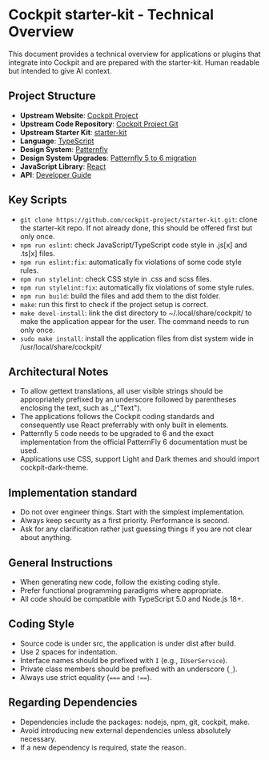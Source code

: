 # Cockpit starter-kit - Technical Overview

This document provides a technical overview for applications or plugins that integrate into Cockpit and are prepared with the starter-kit. Human readable but intended to give AI context.

## Project Structure

- **Upstream Website**: [Cockpit Project](https://cockpit-project.org/)
- **Upstream Code Repository**: [Cockpit Project Git](https://github.com/cockpit-project/)
- **Upstream Starter Kit**: [starter-kit](https://github.com/cockpit-project/starter-kit)
- **Language**: [TypeScript](https://www.typescriptlang.org/)
- **Design System**: [Patternfly](https://www.patternfly.org)
- **Design System Upgrades**: [Patternfly 5 to 6 migration](https://www.patternfly.org/get-started/upgrade/)
- **JavaScript Library**: [React](https://react.dev/)
- **API**: [Developer Guide](https://cockpit-project.org/guide/latest/development)

## Key Scripts

- `git clone https://github.com/cockpit-project/starter-kit.git`: clone the starter-kit repo. If not already done, this should be offered first but only once.
- `npm run eslint`: check JavaScript/TypeScript code style in .js[x] and .ts[x] files.
- `npm run eslint:fix`: automatically fix violations of some code style rules.
- `npm run stylelint`: check CSS style in .css and scss files.
- `npm run stylelint:fix`: automatically fix violations of some style rules.
- `npm run build`: build the files and add them to the dist folder.
- `make`: run this first to check if the project setup is correct.
- `make devel-install`: link the dist directory to ~/.local/share/cockpit/ to make the application appear for the user. The command needs to run only once.
- `sudo make install`: install the application files from dist system wide in /usr/local/share/cockpit/

## Architectural Notes

- To allow gettext translations, all user visible strings should be appropriately prefixed by an underscore followed by parentheses enclosing the text, such as _("Text").
- The applications follows the Cockpit coding standards and consequently use React preferrably with only built in elements.
- Patternfly 5 code needs to be upgraded to 6 and the exact implementation from the official PatternFly 6 documentation must be used.
- Applications use CSS, support Light and Dark themes and should import cockpit-dark-theme.

## Implementation standard

- Do not over engineer things. Start with the simplest implementation.
- Always keep security as a first priority. Performance is second.
- Ask for any clarification rather just guessing things if you are not clear about anything.

## General Instructions

- When generating new code, follow the existing coding style.
- Prefer functional programming paradigms where appropriate.
- All code should be compatible with TypeScript 5.0 and Node.js 18+.

## Coding Style

- Source code is under src, the application is under dist after build.
- Use 2 spaces for indentation.
- Interface names should be prefixed with `I` (e.g., `IUserService`).
- Private class members should be prefixed with an underscore (`_`).
- Always use strict equality (`===` and `!==`).

## Regarding Dependencies

- Dependencies include the packages: nodejs, npm, git, cockpit, make.
- Avoid introducing new external dependencies unless absolutely necessary.
- If a new dependency is required, state the reason.
